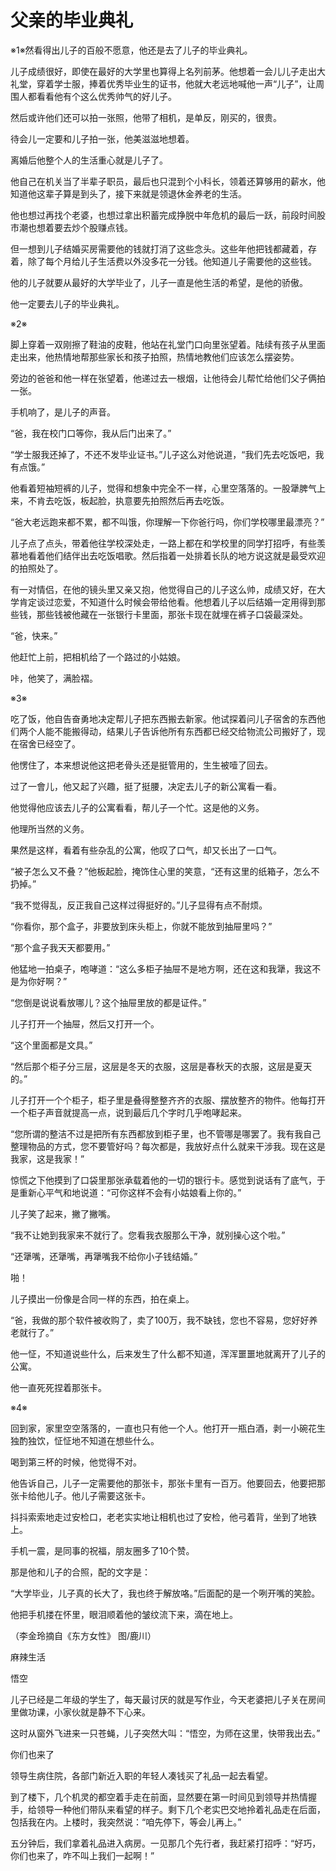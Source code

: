 # 父亲的毕业典礼

※1※然看得出儿子的百般不愿意，他还是去了儿子的毕业典礼。 

儿子成绩很好，即使在最好的大学里也算得上名列前茅。他想着一会儿儿子走出大礼堂，穿着学士服，捧着优秀毕业生的证书，他就大老远地喊他一声“儿子”，让周围人都看看他有个这么优秀帅气的好儿子。 

然后或许他们还可以拍一张照，他带了相机，是单反，刚买的，很贵。 

待会儿一定要和儿子拍一张，他美滋滋地想着。 

离婚后他整个人的生活重心就是儿子了。 

他自己在机关当了半辈子职员，最后也只混到个小科长，领着还算够用的薪水，他知道他这辈子算是到头了，接下来就是领退休金养老的生活。 

他也想过再找个老婆，也想过拿出积蓄完成挣脱中年危机的最后一跃，前段时间股市潮也想着要去炒个股赚点钱。 

但一想到儿子结婚买房需要他的钱就打消了这些念头。这些年他把钱都藏着，存着，除了每个月给儿子生活费以外没多花一分钱。他知道儿子需要他的这些钱。 

他的儿子就要从最好的大学毕业了，儿子一直是他生活的希望，是他的骄傲。 

他一定要去儿子的毕业典礼。 

※2※ 

脚上穿着一双刚擦了鞋油的皮鞋，他站在礼堂门口向里张望着。陆续有孩子从里面走出来，他热情地帮那些家长和孩子拍照，热情地教他们应该怎么摆姿势。 

旁边的爸爸和他一样在张望着，他递过去一根烟，让他待会儿帮忙给他们父子俩拍一张。 

手机响了，是儿子的声音。 

“爸，我在校门口等你，我从后门出来了。” 

“学士服我还掉了，不还不发毕业证书。”儿子这么对他说道，“我们先去吃饭吧，我有点饿。” 

他看着短袖短裤的儿子，觉得和想象中完全不一样，心里空落落的。一股犟脾气上来，不肯去吃饭，板起脸，执意要先拍照然后再去吃饭。 

“爸大老远跑来都不累，都不叫饿，你理解一下你爸行吗，你们学校哪里最漂亮？” 

儿子点了点头，带着他往学校深处走，一路上都在和学校里的同学打招呼，有些羡慕地看着他们结伴出去吃饭唱歌。然后指着一处排着长队的地方说这就是最受欢迎的拍照处了。 

有一对情侣，在他的镜头里又亲又抱，他觉得自己的儿子这么帅，成绩又好，在大学肯定谈过恋爱，不知道什么时候会带给他看。他想着儿子以后结婚一定用得到那些钱，那些钱被他藏在一张银行卡里面，那张卡现在就埋在裤子口袋最深处。 

“爸，快来。” 

他赶忙上前，把相机给了一个路过的小姑娘。 

咔，他笑了，满脸褶。 

※3※ 

吃了饭，他自告奋勇地决定帮儿子把东西搬去新家。他试探着问儿子宿舍的东西他们两个人能不能搬得动，结果儿子告诉他所有东西都已经交给物流公司搬好了，现在宿舍已经空了。 

他愣住了，本来想说他这把老骨头还是挺管用的，生生被噎了回去。 

过了一會儿，他又起了兴趣，挺了挺腰，决定去儿子的新公寓看一看。 

他觉得他应该去儿子的公寓看看，帮儿子一个忙。这是他的义务。 

他理所当然的义务。 

果然是这样，看着有些杂乱的公寓，他叹了口气，却又长出了一口气。 

“被子怎么又不叠？”他板起脸，掩饰住心里的笑意，“还有这里的纸箱子，怎么不扔掉。” 

“我不觉得乱，反正我自己这样过得挺好的。”儿子显得有点不耐烦。 

“你看你，那个盒子，非要放到床头柜上，你就不能放到抽屉里吗？” 

“那个盒子我天天都要用。” 

他猛地一拍桌子，咆哮道：“这么多柜子抽屉不是地方啊，还在这和我犟，我这不是为你好啊？” 

“您倒是说说看放哪儿？这个抽屉里放的都是证件。” 

儿子打开一个抽屉，然后又打开一个。 

“这个里面都是文具。” 

“然后那个柜子分三层，这层是冬天的衣服，这层是春秋天的衣服，这层是夏天的。” 

儿子打开一个个柜子，柜子里是叠得整整齐齐的衣服、摆放整齐的物件。他每打开一个柜子声音就提高一点，说到最后几个字时几乎咆哮起来。 

“您所谓的整洁不过是把所有东西都放到柜子里，也不管哪是哪罢了。我有我自己整理物品的方式，您不要管好吗？每次都是，我放好点什么就来干涉我。现在这是我家，这是我家！” 

惊慌之下他摸到了口袋里那张承载着他的一切的银行卡。感觉到说话有了底气，于是重新心平气和地说道：“可你这样不会有小姑娘看上你的。” 

儿子笑了起来，撇了撇嘴。 

“我不让她到我家来不就行了。您看我衣服那么干净，就别操心这个啦。” 

“还犟嘴，还犟嘴，再犟嘴我不给你小子钱结婚。” 

啪！ 

儿子摸出一份像是合同一样的东西，拍在桌上。 

“爸，我做的那个软件被收购了，卖了100万，我不缺钱，您也不容易，您好好养老就行了。” 

他一怔，不知道说些什么，后来发生了什么都不知道，浑浑噩噩地就离开了儿子的公寓。 

他一直死死捏着那张卡。 

※4※ 

回到家，家里空空落落的，一直也只有他一个人。他打开一瓶白酒，剥一小碗花生独酌独饮，怔怔地不知道在想些什么。 

喝到第三杯的时候，他觉得不对。 

他告诉自己，儿子一定需要他的那张卡，那张卡里有一百万。他要回去，他要把那张卡给他儿子。他儿子需要这张卡。 

抖抖索索地走过安检口，老老实实地让相机也过了安检，他弓着背，坐到了地铁上。 

手机一震，是同事的祝福，朋友圈多了10个赞。 

那是他和儿子的合照，配的文字是： 

“大学毕业，儿子真的长大了，我也终于解放咯。”后面配的是一个咧开嘴的笑脸。 

他把手机搂在怀里，眼泪顺着他的皱纹流下来，滴在地上。 

（李金玲摘自《东方女性》 图/鹿川） 

麻辣生活 

悟空 

儿子已经是二年级的学生了，每天最讨厌的就是写作业，今天老婆把儿子关在房间里做功课，小家伙就是静不下心来。 

这时从窗外飞进来一只苍蝇，儿子突然大叫：“悟空，为师在这里，快带我出去。” 

你们也来了 

领导生病住院，各部门新近入职的年轻人凑钱买了礼品一起去看望。 

到了楼下，几个机灵的都空着手走在前面，显然要在第一时间见到领导并热情握手，给领导一种他们带队来看望的样子。剩下几个老实巴交地拎着礼品走在后面，包括我在内。上楼时，我突然说：“咱先停下，等会儿再上。” 

五分钟后，我们拿着礼品进入病房。一见那几个先行者，我赶紧打招呼：“好巧，你们也来了，咋不叫上我们一起啊！”